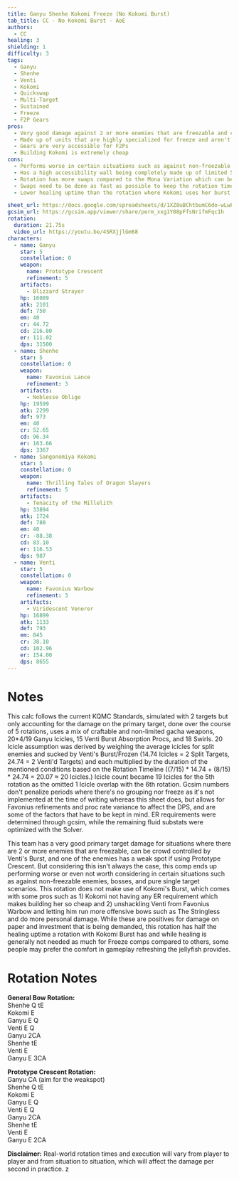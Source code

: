 ```yaml
---
title: Ganyu Shenhe Kokomi Freeze (No Kokomi Burst)
tab_title: CC - No Kokomi Burst - AoE
authors:
  - CC
healing: 3
shielding: 1
difficulty: 3
tags:
  - Ganyu
  - Shenhe
  - Venti
  - Kokomi
  - Quickswap
  - Multi-Target
  - Sustained
  - Freeze
  - F2P Gears
pros:
  - Very good damage against 2 or more enemies that are freezable and can be crowd controlled by Venti's Burst
  - Made up of units that are highly specialized for freeze and aren't highly contested for as a result
  - Gears are very accessible for F2Ps
  - Building Kokomi is extremely cheap
cons:
  - Performs worse in certain situations such as against non-freezable enemies, bosses, and pure single target scenarios
  - Has a high accessibility wall being completely made up of limited 5-star characters
  - Rotation has more swaps compared to the Mona Variation which can be hard to learn and getting used to
  - Swaps need to be done as fast as possible to keep the rotation times low
  - Lower healing uptime than the rotation where Kokomi uses her burst

sheet_url: https://docs.google.com/spreadsheets/d/1XZ8uBChtbumC6do-wLwPSp0klGLblThsxlhA26rt1FA/edit#gid=1035782785
gcsim_url: https://gcsim.app/viewer/share/perm_xxg1Y08pFfsNrifmFqc1h
rotation:
  duration: 21.75s
  video_url: https://youtu.be/4SRXjjlGm68
characters:
  - name: Ganyu
    star: 5
    constellation: 0
    weapon:
      name: Prototype Crescent
      refinement: 5
    artifacts:
      - Blizzard Strayer
    hp: 16089
    atk: 2101
    def: 750
    em: 40
    cr: 44.72
    cd: 216.80
    er: 111.02
    dps: 31500
  - name: Shenhe
    star: 5
    constellation: 0
    weapon:
      name: Favonius Lance
      refinement: 3
    artifacts:
      - Noblesse Oblige
    hp: 19599
    atk: 2299
    def: 973
    em: 40
    cr: 52.65
    cd: 96.34
    er: 163.66
    dps: 3367
  - name: Sangonomiya Kokomi
    star: 5
    constellation: 0
    weapon:
      name: Thrilling Tales of Dragon Slayers
      refinement: 5
    artifacts:
      - Tenacity of the Millelith
    hp: 33894
    atk: 1724
    def: 780
    em: 40
    cr: -88.38
    cd: 83.10
    er: 116.53
    dps: 987
  - name: Venti
    star: 5
    constellation: 0
    weapon:
      name: Favonius Warbow
      refinement: 3
    artifacts:
      - Viridescent Venerer
    hp: 16899
    atk: 1133
    def: 793
    em: 845
    cr: 38.10
    cd: 102.96
    er: 154.00
    dps: 8655
---
```

 
# **Notes**  

This calc follows the current KQMC Standards, simulated with 2 targets but only accounting for the damage on the primary target, done over the course of 5 rotations, uses a mix of craftable and non-limited gacha weapons, 20*4/19 Ganyu Icicles, 15 Venti Burst Absorption Procs, and 18 Swirls. 20 Icicle assumption was derived by weighing the average icicles for split enemies and sucked by Venti's Burst/Frozen (14.74 Icicles = 2 Split Targets, 24.74 = 2 Venti'd Targets) and each multiplied by the duration of the mentioned conditions based on the Rotation Timeline ((7/15) * 14.74 + (8/15) * 24.74 = 20.07 ≈ 20 Icicles.) Icicle count became 19 Icicles for the 5th rotation as the omitted 1 Icicle overlap with the 6th rotation. Gcsim numbers don't penalize periods where there's no grouping nor freeze as it's not implemented at the time of writing whereas this sheet does, but allows for Favonius refinements and proc rate variance to affect the DPS, and are some of the factors that have to be kept in mind. ER requirements were determined through gcsim, while the remaining fluid substats were optimized with the Solver.  

This team has a very good primary target damage for situations where there are 2 or more enemies that are freezable, can be crowd controlled by Venti's Burst, and one of the enemies has a weak spot if using Prototype Crescent. But considering this isn't always the case, this comp ends up performing worse or even not worth considering in certain situations such as against non-freezable enemies, bosses, and pure single target scenarios. This rotation does not make use of Kokomi's Burst, which comes with some pros such as 1) Kokomi not having any ER requirement which makes building her so cheap and 2) unshackling Venti from Favonius Warbow and letting him run more offensive bows such as The Stringless and do more personal damage. While these are positives for damage on paper and investment that is being demanded, this rotation has half the healing uptime a rotation with Kokomi Burst has and while healing is generally not needed as much for Freeze comps compared to others, some people may prefer the comfort in gameplay refreshing the jellyfish provides.
 
# **Rotation Notes**  

**General Bow Rotation:**  
Shenhe Q tE  
Kokomi E  
Ganyu E Q  
Venti E Q  
Ganyu 2CA  
Shenhe tE  
Venti E  
Ganyu E 3CA  
  
**Prototype Crescent Rotation:**  
Ganyu CA (aim for the weakspot)  
Shenhe Q tE  
Kokomi E  
Ganyu E Q  
Venti E Q  
Ganyu 2CA  
Shenhe tE  
Venti E  
Ganyu E 2CA  
   
**Disclaimer:** Real-world rotation times and execution will vary from player to player and from situation to situation, which will affect the damage per second in practice. z